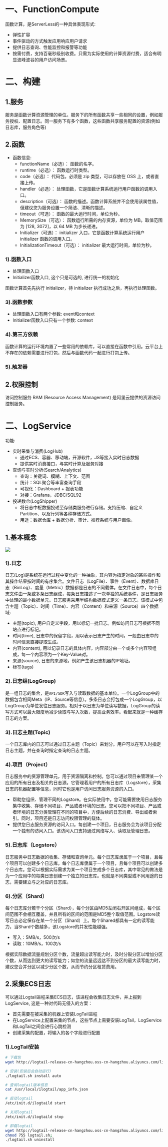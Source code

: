 # 一、FunctionCompute
函数计算，是ServerLess的一种具体表现形式:
* 弹性扩容
* 事件驱动的方式触发应用响应用户请求
* 提供日志查询、性能监控和报警等功能
* 按需付费，支持百毫秒级别收费。只需为实际使用的计算资源付费，适合有明显波峰波谷的用户访问场景。

# 二、构建
## 1.服务
服务是函数计算资源管理的单位。服务下的所有函数共享一些相同的设置，例如服务授权、配置日志。同一服务下有多个函数，这些函数共享服务配置的资源(例如日志库，服务角色等)
## 2.函数
* 函数信息:
    * functionName（必选）： 函数的名字。
    * runtime（必选）： 函数运行时类型。
    * code（必选）： 代码包。必须是 zip 类型，可以存放在 OSS 上，或者直接上传。
    * handler（必选）： 处理函数，它是函数计算系统运行用户函数的调用入口。
    * description（可选）： 函数的描述。函数计算系统并不会使用该属性值，但建议您为服务设置一个简洁、清晰的描述。
    * timeout（可选）： 函数的最大运行时间，单位为秒。
    * MemorySize（可选）： 函数运行所需的内存资源，单位为 MB。取值范围为 [128, 3072]，以 64 MB 为步长递进。
    * Initializer（可选）： initializer 入口，它是函数计算系统运行用户 initializer 函数的调用入口。
    * InitializationTimeout（可选）： initializer 最大运行时间，单位为秒。
### 1).函数入口
* 处理函数入口
* Initializer函数入口, 这个只是可选的, 进行统一的初始化

函数计算首先先执行 initializer，待 initializer 执行成功之后，再执行处理函数。
### 3).函数参数
* 处理函数入口有两个参数: event和context
* Initializer函数入口只有一个参数: context

### 4).第三方依赖
函数计算的运行环境内置了一些常用的依赖库，可以直接在函数中引用。云平台上不存在的依赖需要进行打包，然后与函数代码一起进行打包上传。

### 5).触发器

## 2.权限控制
访问控制服务 RAM (Resource Access Management) 是阿里云提供的资源访问控制服务。

# 二、LogService
功能:
* 实时采集与消费(LogHub)
    * 通过ECS、容器、移动端，开源软件，JS等接入实时日志数据
    * 提供实时消费接口，与实时计算及服务对接
* 查询与实时分析(Search/Analytics)
    * 查询：关键词、模糊、上下文、范围
    * 统计：SQL聚合等丰富查询手段
    * 可视化：Dashboard + 报表功能
    * 对接：Grafana，JDBC/SQL92
* 投递数仓(LogShipper)
    * 将日志中枢数据投递至存储类服务进行存储。支持压缩、自定义Partition、以及行列等各种存储方式。
    * 用途：数据仓库 + 数据分析、审计、推荐系统与用户画像。

## 1.基本概念
![](http://static-aliyun-doc.oss-cn-hangzhou.aliyuncs.com/assets/img/13012/15481751232389_zh-CN.png)
### 1).日志
日志(Log)是系统在运行过程中变化的一种抽象，其内容为指定对象的某些操作和其操作结果按时间的有序集合。文件日志（LogFile）、事件（Event）、数据库日志（BinLog）、度量（Metric）数据都是日志的不同载体。在文件日志中，每个日志文件由一条或多条日志组成，每条日志描述了一次单独的系统事件，是日志服务中处理的最小数据单元。日志服务采用半结构数据模式定义一条日志。该模式中包含主题（Topic）、时间（Time）、内容（Content）和来源（Source）四个数据域:
* 主题(topic), 用户自定义字段，用以标记一批日志。例如访问日志可根据不同站点进行标记。
* 时间(time), 日志中的保留字段，用以表示日志产生的时间，一般由日志中的时间信息直接提取生成。
* 内容(content), 用以记录日志的具体内容。内容部分由一个或多个内容项组成，每一个内容项为一个Key-Value对。
* 来源(source), 日志的来源地，例如产生该日志机器的IP地址。
* 标签(tags)

### 2).日志组(LogGroup)
是一组日志的集合，是`API/SDK`写入与读取数据的基本单位。一个LogGroup中的数据包含相同Meta（IP、Source等信息）。多条日志会打包成一个LogGroup，以LogGroup为单位发往日志服务。相对于以日志为单位读写数据，LogGroup的读写方式可以最大限度地减少读取与写入次数，提高业务效率。看起来就是一种缓存日志的方案。

### 3).日志主题(Topic)
一个日志库内的日志可以通过日志主题（Topic）来划分。用户可以在写入时指定日志主题，并在查询时指定查询的日志主题。

### 4).项目（Project）
日志服务中的资源管理单元，用于资源隔离和控制。您可以通过项目来管理某一个应用的所有日志及相关的日志源。它管理着用户的所有日志库（Logstore），采集日志的机器配置等信息，同时它也是用户访问日志服务资源的入口。
* 帮助您组织、管理不同的Logstore。在实际使用中，您可能需要使用日志服务集中收集、存储不同项目、产品或者环境的日志。您可以把不同项目、产品或者环境的日志分类管理在不同的项目中，方便后续的日志消费、导出或者索引。同时，项目还是日志访问权限管理的载体。
* 提供您日志服务资源的访问入口。每创建一个项目，日志服务会为该项目分配一个独有的访问入口。该访问入口支持通过网络写入、读取及管理日志。

### 5).日志库（Logstore）
日志服务中日志数据的收集、存储和查询单元。每个日志库隶属于一个项目，且每个项目可以创建多个日志库。每个日志库隶属于一个项目，且每个项目可以创建多个日志库。您可以根据实际需求为某一个项目生成多个日志库，其中常见的做法是为一个应用中的每类日志创建一个独立的日志库。也就是不同类型或不同用途的日志，需要建立与之对应的日志库。

### 6).分区（Shard）
每个日志库分若干个分区（Shard），每个分区由MD5左闭右开区间组成，每个区间范围不会相互覆盖，并且所有的区间的范围是MD5整个取值范围。Logstore读写日志必定保存在某一个分区（Shard）上。每个Shared都具有一定的读写能力，当Shard个数越多，该Logstore的并发性能越强。
* 写入：5MB/s，500次/s
* 读取：10MB/s，100次/s

根据实际数据流量规划分区个数，流量超出读写能力时，及时分裂分区以增加分区个数，从而达到更大的读写能力；如您的流量远远达不到分区的最大读写能力时，建议您合并分区以减少分区个数，从而节约分区租赁费用。

## 2.采集ECS日志
可以通过Logtail进程采集ECS日志，该进程会收集日志文件，并上报到LogService, 这是一种对代码无侵入的方案：
* 首先需要在被采集的机器上安装LogTail进程
* 在LogService上配置采集的节点，这些节点上需要安装LogTail，LogService和LogTail之间会进行心跳检测
* 创建采集的配置，将输入的各个字段进行配置

### 1).LogTail安装
```sh
# 下载包
wget http://logtail-release-cn-hangzhou.oss-cn-hangzhou.aliyuncs.com/linux64/logtail.sh -O logtail.sh;chmod 755 logtail.sh

# 安装(安装后会自动运行)
./logtail.sh install auto

# 查询logtail版本信息
cat /usr/local/ilogtail/app_info.json

# 启动logtail
/etc/init.d/ilogtaild start

# 关闭logtail
/etc/init.d/ilogtaild stop

# 卸载logtail
wget http://logtail-release-cn-hangzhou.oss-cn-hangzhou.aliyuncs.com/linux64/logtail.sh -O logtail.sh
chmod 755 logtail.sh;
./logtail.sh uninstall
```